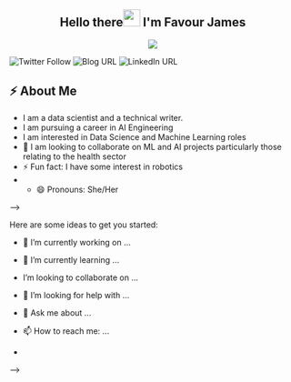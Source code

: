 <h2 align="center">Hello there<img src = "https://raw.githubusercontent.com/MartinHeinz/MartinHeinz/master/wave.gif" width = 30px> I'm Favour James</h2>

<!-- Animation Typing -->

<p align="center">
  <a href="https://github.com/DenverCoder1/readme-typing-svg"><img src="https://readme-typing-svg.herokuapp.com?font=Fira+Code&pause=1100&width=500&lines=I'm+a+Data+Scientist,+technical+writer,+upcoming+AI+engineer;"></a>
</p>

![Twitter Follow](https://img.shields.io/twitter/follow/FavourJhayi?color=1DA1F2&logo=twitter&style=for-the-badge)
![Blog URL](https://img.shields.io/twitter/url?color=red&label=BLOG&logo=hashnode&style=for-the-badge&url=https%3A%2F%2Fjamesfav.hashnode.dev%2F)
![LinkedIn URL](https://img.shields.io/twitter/url?color=0077B5&label=LinkedIn&logo=Linkedin&style=for-the-badge&url=https%3A%2F%2Fwww.linkedin.com%2Fin%2Ffavour-james-1868b61b9)



<h2>⚡️ About Me</h2>

- I am a data scientist and a technical writer.
- I am pursuing a career in AI Engineering
- I am interested in Data Science and Machine Learning roles
- 👯 I am looking to collaborate on ML and AI projects particularly those relating to the health sector
- ⚡ Fun fact: I have some interest in robotics
- - 😄 Pronouns: She/Her

-->

Here are some ideas to get you started:

- 🔭 I’m currently working on ...
- 🌱 I’m currently learning ...
-  I’m looking to collaborate on ...
- 🤔 I’m looking for help with ...
- 💬 Ask me about ...
- 📫 How to reach me: ...

- 
-->
